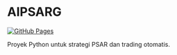 # AIPSARG

[![GitHub Pages](https://img.shields.io/badge/GitHub-Pages-blue)](https://cz-a.github.io/AIPSARG)

Proyek Python untuk strategi PSAR dan trading otomatis.
